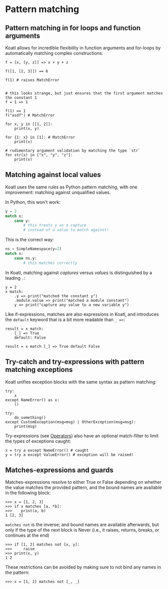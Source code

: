 # Pattern matching

## Pattern matching in for loops and function arguments

Koatl allows for incredible flexibility in function arguments and for-loops by automatically matching complex constructions:

```koatl
f = [x, [y, z]] => x + y + z

f([1, [2, 3]]) == 6

f(1) # raises MatchError


# this looks strange, but just ensures that the first argument matches the constant 1
f = 1 => 1

f(1) == 1
f("asdf") # MatchError
```

```koatl
for x, y in [[1, 2]]:
    print(x, y)

for {1: x} in [1]: # MatchError
    print(x)

# rudimentary argument validation by matching the type `str`
for str(x) in ["x", "y", "z"]:
    print(x)
```

## Matching against local values

Koatl uses the same rules as Python pattern matching, with one improvement: matching against unqualified values.

In Python, this won't work:

```python
y = 2
match x:
    case y:
        # this treats y as a capture
        # instead of a value to match against!
```

This is the correct way:

```python
ns = SimpleNamespace(y=2)
match x:
    case ns.y:
        # this matches correctly
```

In Koatl, matching against _captures_ versus _values_ is distinguished by a leading `.`:

```koatl
y = 2
x match:
    .y => print("matched the constant y")
    .module.value => print("matched a module constant")
    y => print("capture any value to a new variable y")
```

Like if-expressions, matches are also expressions in Koatl, and introduces the `default` keyword that is a bit more readable than `_ =>`:

```koatl
result = x match:
    [_] => True
    default: False

result = x match [_] => True default False
```

## Try-catch and try-expressions with pattern matching exceptions

Koatl unifies exception blocks with the same syntax as pattern matching:

```koatl
try:
    x
except NameError() as x:
    ()

try:
    do_something()
except CustomException(msg=msg) | OtherException(msg=msg):
    print(msg)
```

Try-expressions (see [Operators](operators)) also have an optional match-filter to limit the types of exceptions caught:

```koatl
x = try a except NameError() # caught
y = try a except ValueError() # exception will be raised!
```

## Matches-expressions and guards

Matches-expressions resolve to either True or False depending on whether the value matches the provided pattern,
and the bound names are available in the following block:

```koatl
>>> x = [1, 2, 3]
>>> if x matches [a, *b]:
>>>    print(a, b)
1 [2, 3]
```

`matches not` is the inverse; and bound names are available afterwards, but only if the type of the next block is Never (i.e., it raises, returns, breaks, or continues at the end)

```koatl
>>> if [1, 2] matches not [x, y]:
>>>     raise
>>> print(x, y)
1 2
```

These restrictions can be avoided by making sure to not bind any names in the pattern:

```koatl
>>> x = [1, 2] matches not [_, _]
```
